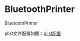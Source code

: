# BluetoothPrinter
BluetoothPrinter

plist文件配置如图：[plist配置](https://github.com/diankuanghuolong/BluetoothPrinter/blob/master/BluetoothPrinter/showImages/Pasted%20Graphic.png)
